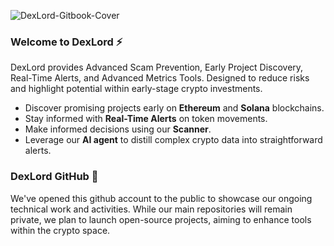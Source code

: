 ![DexLord-Gitbook-Cover](https://github.com/dexlords/dexlords/assets/162401079/56ae23ec-768c-4667-87fc-02eea035c004)

### Welcome to DexLord ⚡️

DexLord provides Advanced Scam Prevention, Early Project Discovery, Real-Time Alerts, and Advanced Metrics Tools. Designed to reduce risks and highlight potential within early-stage crypto investments.

- Discover promising projects early on **Ethereum** and **Solana** blockchains. 
- Stay informed with **Real-Time Alerts** on token movements.
- Make informed decisions using our **Scanner**.
- Leverage our **AI agent** to distill complex crypto data into straightforward alerts.

### DexLord GitHub 🌱

We've opened this github account to the public to showcase our ongoing technical work and activities. 
While our main repositories will remain private, we plan to launch open-source projects, aiming to enhance tools within the crypto space.
